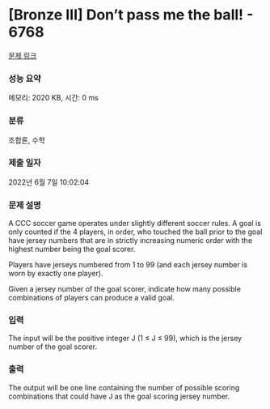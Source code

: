 # [Bronze III] Don’t pass me the ball! - 6768 

[문제 링크](https://www.acmicpc.net/problem/6768) 

### 성능 요약

메모리: 2020 KB, 시간: 0 ms

### 분류

조합론, 수학

### 제출 일자

2022년 6월 7일 10:02:04

### 문제 설명

<p>A CCC soccer game operates under slightly different soccer rules. A goal is only counted if the 4 players, in order, who touched the ball prior to the goal have jersey numbers that are in strictly increasing numeric order with the highest number being the goal scorer.</p>

<p>Players have jerseys numbered from 1 to 99 (and each jersey number is worn by exactly one player).</p>

<p>Given a jersey number of the goal scorer, indicate how many possible combinations of players can produce a valid goal.</p>

### 입력 

 <p>The input will be the positive integer J (1 ≤ J ≤ 99), which is the jersey number of the goal scorer.</p>

### 출력 

 <p>The output will be one line containing the number of possible scoring combinations that could have J as the goal scoring jersey number.</p>

